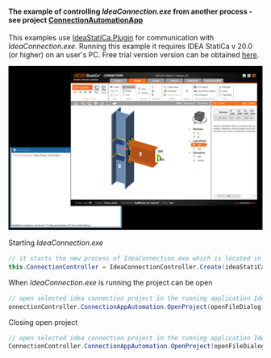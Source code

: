 #### The example of controlling *IdeaConnection.exe* from another process - see project [ConnectionAutomationApp](https://github.com/idea-statica/iom-examples/tree/master/ConnCalcExamples/ConnectionAutomationApp)

This examples use [IdeaStatiCa.Plugin](https://github.com/idea-statica/ideastatica-plugin) for communication with *IdeaConnection.exe*. Running this example it requires IDEA StatiCa v 20.0 (or higher) on an user's PC. Free trial version version can be obtained [here](https://www.ideastatica.com/free-trial).

![ConnectionHiddenCalculation](https://github.com/idea-statica/iom-examples/blob/gh-pages/iom-steel-connections/Images/connection-app-automation.png?raw=true)

Starting *IdeaConnection.exe*

```C#
// it starts the new process of IdeaConnection.exe which is located in the directory ideaStatiCaDir
this.ConnectionController = IdeaConnectionController.Create(ideaStatiCaDir);
```

When *IdeaConnection.exe* is running the project can be open

```C#
// open selected idea connection project in the running application IdeaConnection.exe
onnectionController.ConnectionAppAutomation.OpenProject(openFileDialog.FileName);
```

Closing open project
```C#
// open selected idea connection project in the running application IdeaConnection.exe
ConnectionController.ConnectionAppAutomation.OpenProject(openFileDialog.FileName);
```